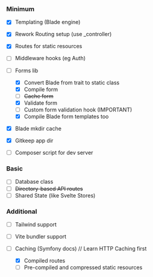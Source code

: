 ### Minimum
- [X] Templating (Blade engine)
- [X] Rework Routing setup (use _controller)
- [X] Routes for static resources
- [ ] Middleware hooks (eg Auth)

- [ ] Forms lib
  - [X] Convert Blade from trait to static class
  - [X] Compile form
  - [ ] ~~Cache form~~
  - [X] Validate form
  - [ ] Custom form validation hook (IMPORTANT)
  - [X] Compile Blade form templates too

- [X] Blade mkdir cache
- [X] Gitkeep app dir
- [ ] Composer script for dev server


### Basic
- [ ] Database class
- [ ] ~~Directory-based API routes~~
- [ ] Shared State (like Svelte Stores)

### Additional
- [ ] Tailwind support
- [ ] Vite bundler support

- [ ] Caching (Symfony docs) // Learn HTTP Caching first
  - [X] Compiled routes
  - [ ] Pre-compiled and compressed static resources